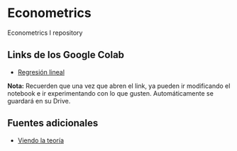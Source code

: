 # Econometrics
Econometrics I repository 


## Links de los Google Colab
* [Regresión lineal](https://colab.research.google.com/drive/1uTpIKdWp7O-CjK6tra9UKnk2UonAQDMV?usp=sharing)


**Nota:** Recuerden que una vez que abren el link, ya pueden ir modificando el notebook e ir experimentando con lo que gusten. Automáticamente se guardará en su Drive.



## Fuentes adicionales
* [Viendo la teoría](https://seeing-theory.brown.edu/es.html#firstPage)



